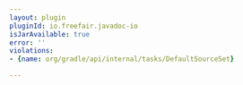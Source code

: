 ```yaml
---
layout: plugin
pluginId: io.freefair.javadoc-io
isJarAvailable: true
error: ''
violations:
- {name: org/gradle/api/internal/tasks/DefaultSourceSet}

---
```

